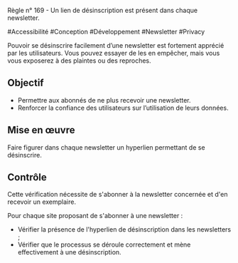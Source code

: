 
Règle n° 169  - Un lien de désinscription est présent dans chaque newsletter.

#Accessibilité #Conception #Développement #Newsletter #Privacy

Pouvoir se désinscrire facilement d’une newsletter est fortement apprécié par les utilisateurs. Vous pouvez essayer de les en empêcher, mais vous vous exposerez à des plaintes ou des reproches.

Objectif
--------

*   Permettre aux abonnés de ne plus recevoir une newsletter.
*   Renforcer la confiance des utilisateurs sur l’utilisation de leurs données.

Mise en œuvre
-------------

Faire figurer dans chaque newsletter un hyperlien permettant de se désinscrire.

Contrôle
--------

Cette vérification nécessite de s'abonner à la newsletter concernée et d'en recevoir un exemplaire.

Pour chaque site proposant de s'abonner à une newsletter :

*   Vérifier la présence de l'hyperlien de désinscription dans les newsletters ;
*   Vérifier que le processus se déroule correctement et mène effectivement à une désinscription.
